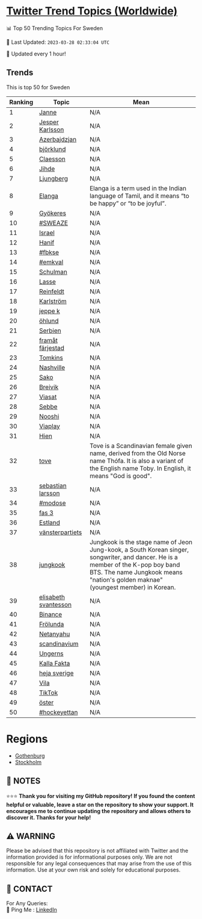 [Twitter Trend Topics (Worldwide)](https://github.com/ErcinDedeoglu/Twitter-Trend-Topics)
==========


📊 Top 50 Trending Topics For Sweden

📆 Last Updated: `2023-03-28 02:33:04 UTC`

🔧 Updated every 1 hour!


## Trends

This is top 50 for Sweden

| Ranking | Topic | Mean |
| ------- | ------------ | ------------ |
| 1 | [Janne](http://twitter.com/search?q=Janne) | N/A |
| 2 | [Jesper Karlsson](http://twitter.com/search?q=Jesper+Karlsson) | N/A |
| 3 | [Azerbajdzjan](http://twitter.com/search?q=Azerbajdzjan) | N/A |
| 4 | [björklund](http://twitter.com/search?q=bj%c3%b6rklund) | N/A |
| 5 | [Claesson](http://twitter.com/search?q=Claesson) | N/A |
| 6 | [Jihde](http://twitter.com/search?q=Jihde) | N/A |
| 7 | [Ljungberg](http://twitter.com/search?q=Ljungberg) | N/A |
| 8 | [Elanga](http://twitter.com/search?q=Elanga) | Elanga is a term used in the Indian language of Tamil, and it means “to be happy” or “to be joyful”. |
| 9 | [Gyökeres](http://twitter.com/search?q=Gy%c3%b6keres) | N/A |
| 10 | [#SWEAZE](http://twitter.com/search?q=%23SWEAZE) | N/A |
| 11 | [Israel](http://twitter.com/search?q=Israel) | N/A |
| 12 | [Hanif](http://twitter.com/search?q=Hanif) | N/A |
| 13 | [#fbkse](http://twitter.com/search?q=%23fbkse) | N/A |
| 14 | [#emkval](http://twitter.com/search?q=%23emkval) | N/A |
| 15 | [Schulman](http://twitter.com/search?q=Schulman) | N/A |
| 16 | [Lasse](http://twitter.com/search?q=Lasse) | N/A |
| 17 | [Reinfeldt](http://twitter.com/search?q=Reinfeldt) | N/A |
| 18 | [Karlström](http://twitter.com/search?q=Karlstr%c3%b6m) | N/A |
| 19 | [jeppe k](http://twitter.com/search?q=jeppe+k) | N/A |
| 20 | [öhlund](http://twitter.com/search?q=%c3%b6hlund) | N/A |
| 21 | [Serbien](http://twitter.com/search?q=Serbien) | N/A |
| 22 | [framåt färjestad](http://twitter.com/search?q=fram%c3%a5t+f%c3%a4rjestad) | N/A |
| 23 | [Tomkins](http://twitter.com/search?q=Tomkins) | N/A |
| 24 | [Nashville](http://twitter.com/search?q=Nashville) | N/A |
| 25 | [Sako](http://twitter.com/search?q=Sako) | N/A |
| 26 | [Breivik](http://twitter.com/search?q=Breivik) | N/A |
| 27 | [Viasat](http://twitter.com/search?q=Viasat) | N/A |
| 28 | [Sebbe](http://twitter.com/search?q=Sebbe) | N/A |
| 29 | [Nooshi](http://twitter.com/search?q=Nooshi) | N/A |
| 30 | [Viaplay](http://twitter.com/search?q=Viaplay) | N/A |
| 31 | [Hien](http://twitter.com/search?q=Hien) | N/A |
| 32 | [tove](http://twitter.com/search?q=tove) | Tove is a Scandinavian female given name, derived from the Old Norse name Thófa. It is also a variant of the English name Toby. In English, it means "God is good". |
| 33 | [sebastian larsson](http://twitter.com/search?q=sebastian+larsson) | N/A |
| 34 | [#modose](http://twitter.com/search?q=%23modose) | N/A |
| 35 | [fas 3](http://twitter.com/search?q=fas+3) | N/A |
| 36 | [Estland](http://twitter.com/search?q=Estland) | N/A |
| 37 | [vänsterpartiets](http://twitter.com/search?q=v%c3%a4nsterpartiets) | N/A |
| 38 | [jungkook](http://twitter.com/search?q=jungkook) | Jungkook is the stage name of Jeon Jung-kook, a South Korean singer, songwriter, and dancer. He is a member of the K-pop boy band BTS. The name Jungkook means "nation's golden maknae" (youngest member) in Korean. |
| 39 | [elisabeth svantesson](http://twitter.com/search?q=elisabeth+svantesson) | N/A |
| 40 | [Binance](http://twitter.com/search?q=Binance) | N/A |
| 41 | [Frölunda](http://twitter.com/search?q=Fr%c3%b6lunda) | N/A |
| 42 | [Netanyahu](http://twitter.com/search?q=Netanyahu) | N/A |
| 43 | [scandinavium](http://twitter.com/search?q=scandinavium) | N/A |
| 44 | [Ungerns](http://twitter.com/search?q=Ungerns) | N/A |
| 45 | [Kalla Fakta](http://twitter.com/search?q=Kalla+Fakta) | N/A |
| 46 | [heja sverige](http://twitter.com/search?q=heja+sverige) | N/A |
| 47 | [Vila](http://twitter.com/search?q=Vila) | N/A |
| 48 | [TikTok](http://twitter.com/search?q=TikTok) | N/A |
| 49 | [öster](http://twitter.com/search?q=%c3%b6ster) | N/A |
| 50 | [#hockeyettan](http://twitter.com/search?q=%23hockeyettan) | N/A |



# Regions

* [Gothenburg](</Sweden/Gothenburg.md>)
* [Stockholm](</Sweden/Stockholm.md>)



## 📝 NOTES

⭐⭐⭐ **Thank you for visiting my GitHub repository! If you found the content helpful or valuable, leave a star on the repository to show your support. It encourages me to continue updating the repository and allows others to discover it. Thanks for your help!**


## ⚠️ WARNING

Please be advised that this repository is not affiliated with Twitter and the information provided is for informational purposes only. We are not responsible for any legal consequences that may arise from the use of this information. Use at your own risk and solely for educational purposes.


## 📨 CONTACT

 For Any Queries:  
            🏓 Ping Me : [LinkedIn](https://www.linkedin.com/in/ercindedeoglu/)
